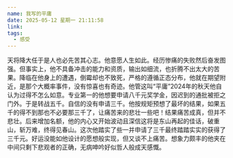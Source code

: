 ```yaml
---
name: 我写的平庸
date: 2025-05-12 星期一 21:11:58
link: 
tags:
  - 感受
---
```

天将降大任于是人也必先苦其心志。他意愿人生如此。经历惨痛的失败然后奋发图强。但事实上，他不具备冲击的能力和资质，输出如细流，也折腾不出太大的苦果。降临在他身上的遭遇，倒霉却也不致死，严格的遵循正态分布，他就在期望附近，是那个大概率事件，没有惊喜也有奇迹。他管这叫“平庸”2024年的秋天他自认为过得不怎么如意。专业第一的他想要申请八千元奖学金，因迟到的通批被拒之门外。于是转战五千。自信的没有申请三千。他按规矩预想了最坏的结果，如果五千的得不到那也不必要那三千了，让痛苦来的悲壮一些吧！结果痛苦成真，但并不悲壮。后来增加名额，他的内心又开始波动且深信这将是东山再起的佳话，破重山，斩万难，终得见春山。这次他踏实了些一并申请了三千最终踏踏实实的获得了三千元。好运没能如他设计的愿想般实现，但又谈不上痛苦。想象力颇丰的他夹在中间只剩下悲观者的正确，无病呻吟好似哲人般成天感慨。